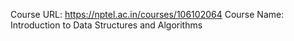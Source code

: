 Course URL: https://nptel.ac.in/courses/106102064
Course Name: Introduction to Data Structures and Algorithms
